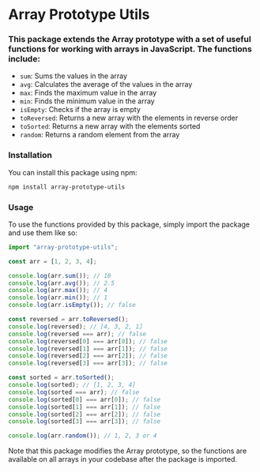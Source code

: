 # Array Prototype Utils

### This package extends the Array prototype with a set of useful functions for working with arrays in JavaScript. The functions include:

- `sum`: Sums the values in the array
- `avg`: Calculates the average of the values in the array
- `max`: Finds the maximum value in the array
- `min`: Finds the minimum value in the array
- `isEmpty`: Checks if the array is empty
- `toReversed`: Returns a new array with the elements in reverse order
- `toSorted`: Returns a new array with the elements sorted
- `random`: Returns a random element from the array

### Installation

You can install this package using npm:

```bash
npm install array-prototype-utils
```

### Usage

To use the functions provided by this package, simply import the package and use them like so:

```js
import "array-prototype-utils";

const arr = [1, 2, 3, 4];

console.log(arr.sum()); // 10
console.log(arr.avg()); // 2.5
console.log(arr.max()); // 4
console.log(arr.min()); // 1
console.log(arr.isEmpty()); // false

const reversed = arr.toReversed();
console.log(reversed); // [4, 3, 2, 1]
console.log(reversed === arr); // false
console.log(reversed[0] === arr[0]); // false
console.log(reversed[1] === arr[1]); // false
console.log(reversed[2] === arr[2]); // false
console.log(reversed[3] === arr[3]); // false

const sorted = arr.toSorted();
console.log(sorted); // [1, 2, 3, 4]
console.log(sorted === arr); // false
console.log(sorted[0] === arr[0]); // false
console.log(sorted[1] === arr[1]); // false
console.log(sorted[2] === arr[2]); // false
console.log(sorted[3] === arr[3]); // false

console.log(arr.random()); // 1, 2, 3 or 4
```

Note that this package modifies the Array prototype, so the functions are available on all arrays in your codebase after the package is imported.
